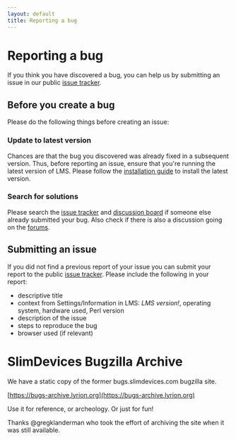 ```yaml
---
layout: default
title: Reporting a bug
---
```


# Reporting a bug

If you think you have discovered a bug, you can help us by submitting an issue in our public [issue tracker](https://github.com/LMS-Community/slimserver/issues).

## Before you create a bug

Please do the following things before creating an issue:

### Update to latest version

Chances are that the bug you discovered was already fixed in a subsequent version. Thus, before reporting an issue, ensure that you're running the latest version of LMS. Please follow the [installation guide](../getting-started/index.md) to install the latest version.

### Search for solutions

Please search the [issue tracker](https://github.com/LMS-Community/slimserver/issues) and [discussion board](https://github.com/LMS-Community/slimserver/discussions) if someone else already submitted your bug. Also check if there is also a discussion going on the [forums](https://forums.lyrion.org/).

## Submitting an issue

If you did not find a previous report of your issue you can submit your report to the public [issue tracker](https://github.com/LMS-Community/slimserver/issues). Please include the following in your report:

- descriptive title
- context from Settings/Information in LMS: _LMS version!_, operating system, hardware used, Perl version
- description of the issue
- steps to reproduce the bug
- browser used (if relevant)

# SlimDevices Bugzilla Archive

We have a static copy of the former bugs.slimdevices.com bugzilla site.

[https://bugs-archive.lyrion.org](https://bugs-archive.lyrion.org)

Use it for reference, or archeology. Or just for fun!

Thanks @gregklanderman who took the effort of archiving the site when it was still available.
